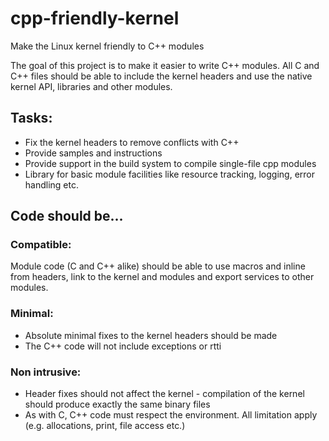 # cpp-friendly-kernel
Make the Linux kernel friendly to C++ modules

The goal of this project is to make it easier to write C++ modules. 
All C and C++ files should be able to include the kernel headers and use the native kernel API, libraries and other modules.

## Tasks:
 - Fix the kernel headers to remove conflicts with C++
 - Provide samples and instructions
 - Provide support in the build system to compile single-file cpp modules
 - Library for basic module facilities like resource tracking, logging, error handling etc.
 
## Code should be...

### Compatible:
Module code (C and C++ alike) should be able to use macros and inline from headers, link to the kernel and modules and export services to other modules.

### Minimal:
 - Absolute minimal fixes to the kernel headers should be made
 - The C++ code will not include exceptions or rtti 

### Non intrusive:
 - Header fixes should not affect the kernel - compilation of the kernel should produce exactly the same binary files
 - As with C, C++ code must respect the environment. All limitation apply (e.g. allocations, print, file access etc.)
